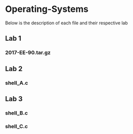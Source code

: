 # Operating-Systems

Below is the description of each file and their respective lab

## Lab 1
  ###   2017-EE-90.tar.gz

## Lab 2
  ###   shell_A.c

## Lab 3
  ###   shell_B.c
  ###   shell_C.c

